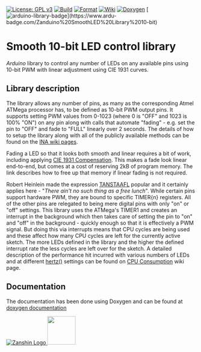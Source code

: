 [![License: GPL v3](https://zanduino.github.io/Badges/GPLv3-blue.svg)](https://www.gnu.org/licenses/gpl-3.0) [![Build](https://github.com/Zanduino/SmoothLED/workflows/Build/badge.svg)](https://github.com/Zanduino/SmoothLED/actions?query=workflow%3ABuild) [![Format](https://github.com/Zanduino/SmoothLED/workflows/Format/badge.svg)](https://github.com/Zanduino/SmoothLED/actions?query=workflow%3AFormat) [![Wiki](https://zanduino.github.io/Badges/Documentation-Badge.svg)](https://github.com/Zanduino/SmoothLED/wiki) [![Doxygen](https://github.com/Zanduino/SmoothLED/workflows/Doxygen/badge.svg)](https://Zanduino.github.io/SmoothLED/html/index.html) [![arduino-library-badge](https://www.ardu-badge.com/badge/Zanduino%20SmoothLED%20Library%2010-bit.svg?)](https://www.ardu-badge.com/Zanduino%20SmoothLED%20Library%2010-bit)
# Smooth 10-bit LED control library

_Arduino_ library to control any number of LEDs on any available pins using 10-bit PWM with linear adjustment using CIE 1931 curves.

## Library description
The library allows any number of pins, as many as the corresponding Atmel ATMega processor has, to be defined as 10-bit PWM output pins. It supports setting PWM values from 0-1023 (where 0 is "OFF" and 1023 is 100% "ON") on any pin along with calls that automate "fading" - e.g. set the pin to "OFF" and fade to "FULL" linearly over 2 seconds. The details of how to setup the library along with all of the publicly available methods can be found on the [INA wiki pages](https://github.com/Zanduino/SmoothLED/wiki).

Fading a LED so that it looks both smooth and linear requires a bit of work, including applying [CIE 1931 Compensation](https://github.com/Zanduino/SmoothLED/wiki/CIE1931-Compensation). This makes a fade look linear end-to-end, but comes at a cost of reserving 2kB of program memory. The link describes how to free up that memory if linear fading is not required.

Robert Heinlein made the expression [TANSTAAFL](https://en.wikipedia.org/wiki/There_ain%27t_no_such_thing_as_a_free_lunch) popular and it certainly applies here - "_There ain't no such thing as a free lunch_". While certain pins support hardware PWM, they are bound to specific TIMER{n} registers. All of the other pins are relegated to being mere digital pins with only "on" or "off" settings.  This library uses the ATMega's TIMER1 and creates an interrupt in the background which then takes care of setting the pin to "on" and "off" in the background - quickly enough so that it is effectively a PWM signal. But doing this via interrupts means that CPU cycles are being used and these affect how many CPU cycles are left for the currently active sketch. The more LEDs defined in the library and the higher the defined interrupt rate the less cycles are left over for the sketch. A detailed description of the performance hit incurred with various numbers of LEDs and at different [hertz()](https://github.com/Zanduino/SmoothLED/wiki/hertz())  settings can be found on  [CPU Consumption](https://github.com/Zanduino/SmoothLED/wiki/CPU-Consumption) wiki page.

## Documentation
The documentation has been done using Doxygen and can be found at [doxygen documentation](https://Zanduino.github.io/SmoothLED/html/index.html)

[![Zanshin Logo](https://zanduino.github.io/Images/zanshinkanjitiny.gif) <img src="https://zanduino.github.io/Images/zanshintext.gif" width="75"/>](https://zanduino.github.io)
